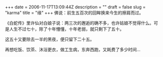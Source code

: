 +++
date = 2006-11-17T13:09:44Z
description = ""
draft = false
slug = "karma"
title = "缘"
+++
佛说：前生五百次的回眸换来今生的擦肩而过。

 《白蛇传》里许仙对白娘子说：两三次的邂逅的确不多，也许姑娘不觉得什么。可是人生不过七十，除了十年懵懂，十年老弱，就只剩下了五十。

 这五十又要除去一半的黑夜，便只留下二十五。

 再想吃饭、饮茶、沐浴更衣，做工生病，东奔西跑，又耗费了多少时间…